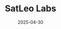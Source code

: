 ---  
layout: startup_page  
title: "SatLeo Labs"  
id: "satleolabs.com"  
permalink: "/satleolabssatleolabs.com04302025/"  
website: "https://www.satleolabs.com/"  
funding_round: "Pre-Seed"  
funding_amount: "$3.3M"  
investors: "Merak Ventures, Huddle Ventures, GVFL, Java Capital, IIMA Ventures, PointOne Capital, Manish Gandhi, Dheer Baldua"  
about: "SatLeo Labs captures high-resolution thermal and visible data from Low Earth Orbit (LEO) to provide actionable insights for various sectors. Its proprietary thermal imaging payload offers cost-effective and reliable solutions for agriculture, environmental conservation, and urban planning, among others. The company aims to make thermal data more accessible and affordable."  
markets: "Spacetech, Thermal Imaging, Agriculture, Environmental Conservation, Urban Planning, Defence"  
hq: "Ahmedabad, Gujarat, India"  
founded_year: "2023"  
linkedin: "https://in.linkedin.com/company/satleo-labs"  
twitter: ""  
instagram: ""  
facebook: ""  
crunchbase: "https://www.crunchbase.com/organization/satleo-labs"  
pitchbook: "https://pitchbook.com/profiles/company/812259-37"  

date_display: "30-Apr-2025"  
date: "2025-04-30"

# SEO Optimization  
meta_title: "SatLeo Labs - Pre-Seed Funding ($3.3M)"  
meta_description: "SatLeo Labs, SatLeo Labs captures high-resolution thermal and visible data from Low Earth Orbit (LEO) to provide actionable insights for various sectors. Its propr..."  
meta_keywords: "SatLeo Labs, Spacetech, Thermal Imaging, Agriculture, Environmental Conservation, Urban Planning, Defence, Pre-Seed funding"  
canonical_url: "https://startup.projectstartups.com/satleolabssatleolabs.com04302025/"  
---